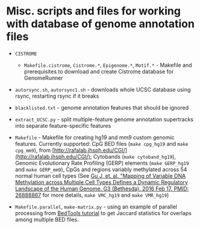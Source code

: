 Misc. scripts and files for working with database of genome annotation files
================================================

- `CISTROME`
	- `Makefile.cistrome`, `Cistrome.*`, `Epigenome.*`, `Motif.*` - Makefile and prerequisites to download and create Cistrome database for GenomeRunner

- `autorsync.sh`, `autorsync1.sh` - downloads whole UCSC database using rsync, restarting rsync if it breaks

- `blacklisted.txt` - genome annotation features that should be ignored

- `extract_UCSC.py` - split multiple-feature genome annotation supertracks into separate feature-specific features

- `Makefile` - Makefile for creating hg19 and mm9 custom genomic features. Currently supported: CpG BED files (`make cpg_hg19` and `make cpg_mm9`), from [http://rafalab.jhsph.edu/CGI/](http://rafalab.jhsph.edu/CGI/); Cytobands (`make cytoband_hg19`), Genomic Evolutionary Rate Profiling (GERP) elements (`make GERP_hg19` and `make GERP_mm9`), CpGs and regions variably methylated across 54 normal human cell types (See [Gu J, et. al. "Mapping of Variable DNA Methylation across Multiple Cell Types Defines a Dynamic Regulatory Landscape of the Human Genome. G3 (Bethesda). 2016 Feb 17. PMID: 26888867](https://www.ncbi.nlm.nih.gov/pubmed/26888867) for more details, `make VMC_hg19` and `make VMR_hg19`)

- `Makefile.parallel`, `make-matrix.py` - using an example of parallel processing from [BedTools tutorial](https://github.com/arq5x/tutorials/blob/master/bedtools.md) to get Jaccard statistics for overlaps among multiple BED files.